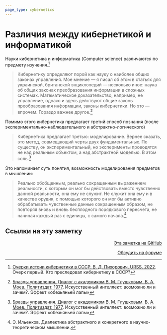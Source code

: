 ```yaml
---
page_type: cybernetics
---
```

# Различия между кибернетикой и информатикой

Науки кибернетика и информатика (Computer science) различаются по предмету изучения.[^1]

[^1]: [Очерки истоии кибернетики в СССР. В. Д. Пихорович. URSS. 2022](OcherkiIstoriiKibernetikiPihorovich2022.md). Очерк первый. Кто преследовал кибернетику в СССР?


> Кибернетику определяют порой как науку о наиболее общих законах управления. Мое мнение — я писал об этом в статьях для украинской, британской энциклопедий — несколько иное: наука об общих законах преобразования информации в сложных системах. Математическое доказательство, например, не управление, однако и здесь действуют общие законы преобразования информации, законы кибернетики. Но это — впрочем. Гораздо важнее другое.[^2]

[^2]:  [Бразды управления. Диалог с академиком В. М. Глушковым. В. А. Моев. Политиздат. 1977](МоевБраздыУправления1977.md). Искусственный интеллект: возможно ли и зачем?. Эффект «обезьяньей лапы»

Помимо этого кибернетика предлагает третий способ познания (после экспериментально-наблюдательного и абстрактно-логического)

> Кибернетика предлагает третью: моделирование. Вернее сказать, это метод, совмещающий черты двух фундаментальных. По существу, он экспериментальный, но эксперименты проводятся не над реальным объектом, а над абстрактной моделью. В этом соль.[^3]

[^3]:  [Бразды управления. Диалог с академиком В. М. Глушковым. В. А. Моев. Политиздат. 1977](МоевБраздыУправления1977.md). Искусственный интеллект: возможно ли и зачем?. Эффект «обезьяньей лапы»

Это напоминает суть понятия, возможность моделирования предметов в мышлении:

> Реально обобщенным, реально сокращенным выражением реальности, с которым он мог бы действовать вместо чувственно данной реальности, она ему не служит. Не служит она ему и в качестве орудия, с помощью которого он мог бы активно обрабатывать чувственные данные сокращенным образом, не повторяя вновь и вновь бесплодного порядкового пересчета, не начиная каждый раз с единицы, с самого начала.[^4]

[^4]: Э. Ильенков. Диалектика абстрактного и конкретного в научно-теоретическом мышлении.




## Ссылки на эту заметку




<p v-pre style="text-align: right">
  <a href="https://github.com/Kverde/algorithms/blob/main/source/20230116000315.md" target="_blank">
  Эта заметка на GitHub
  </a>
</p>



<p v-pre style="text-align: right">
  <a href="https://discourse.comtext.space/new-topic?title=%D0%A0%D0%B0%D0%B7%D0%BB%D0%B8%D1%87%D0%B8%D1%8F%20%D0%BC%D0%B5%D0%B6%D0%B4%D1%83%20%D0%BA%D0%B8%D0%B1%D0%B5%D1%80%D0%BD%D0%B5%D1%82%D0%B8%D0%BA%D0%BE%D0%B9%20%D0%B8%20%D0%B8%D0%BD%D1%84%D0%BE%D1%80%D0%BC%D0%B0%D1%82%D0%B8%D0%BA%D0%BE%D0%B9&body=&category=algorithm" target="_blank">
  Обсудить на форуме
  </a>
</p>
